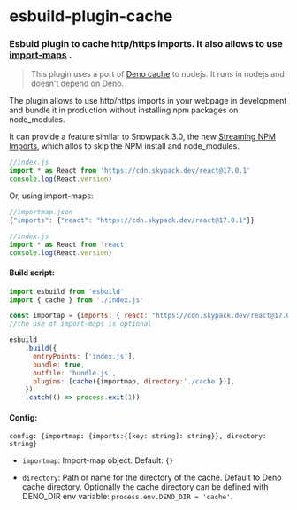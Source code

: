 # esbuild-plugin-cache

### Esbuid plugin to cache http/https imports. It also allows to use [import-maps](https://github.com/WICG/import-maps) .

>This plugin uses a port of [Deno cache](https://www.npmjs.com/package/deno-cache) to nodejs. It runs in nodejs and doesn't depend on Deno.

The plugin allows to use http/https imports in your webpage in development and bundle it in production without installing npm packages on node_modules.

It can provide a feature similar to Snowpack 3.0, the new [Streaming NPM Imports](https://www.snowpack.dev/posts/2020-12-03-snowpack-3-release-candidate), which allos to skip the NPM install and node_modules.

```javascript
//index.js
import * as React from 'https://cdn.skypack.dev/react@17.0.1'
console.log(React.version)
```

Or, using import-maps:

```javascript
//importmap.json
{"imports": {"react": "https://cdn.skypack.dev/react@17.0.1"}}

//index.js
import * as React from 'react'
console.log(React.version)
```


#### Build script:
```javascript
import esbuild from 'esbuild'
import { cache } from './index.js'

const importap = {imports: { react: "https://cdn.skypack.dev/react@17.0.1" }}
//the use of import-maps is optional

esbuild
    .build({
      entryPoints: ['index.js'],
      bundle: true,
      outfile: 'bundle.js',
      plugins: [cache({importmap, directory:'./cache'})],
    })
    .catch(() => process.exit(1))
```    

#### Config:

`config: {importmap: {imports:{[key: string]: string}}, directory: string}`

- `importmap`: Import-map object. Default: `{}`

- `directory`: Path or name for the directory of the cache. Default to Deno cache directory.  Optionally the cache directory can be defined with DENO_DIR env variable: `process.env.DENO_DIR = 'cache'`.


